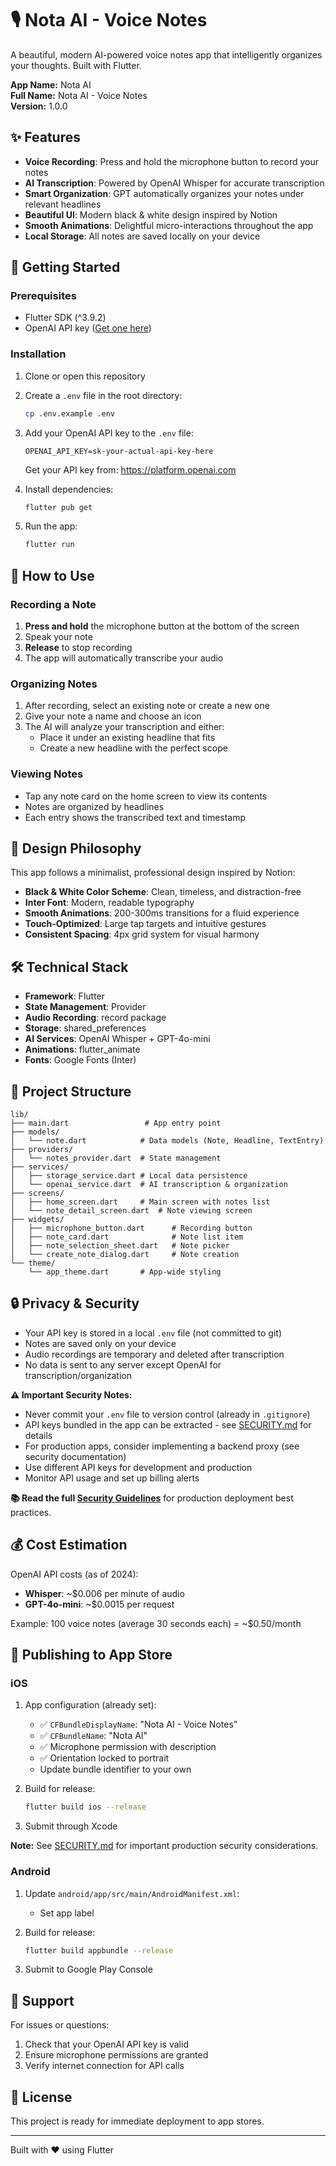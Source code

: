 # 🎙️ Nota AI - Voice Notes

A beautiful, modern AI-powered voice notes app that intelligently organizes your thoughts. Built with Flutter.

**App Name:** Nota AI  
**Full Name:** Nota AI - Voice Notes  
**Version:** 1.0.0

## ✨ Features

- **Voice Recording**: Press and hold the microphone button to record your notes
- **AI Transcription**: Powered by OpenAI Whisper for accurate transcription
- **Smart Organization**: GPT automatically organizes your notes under relevant headlines
- **Beautiful UI**: Modern black & white design inspired by Notion
- **Smooth Animations**: Delightful micro-interactions throughout the app
- **Local Storage**: All notes are saved locally on your device

## 🚀 Getting Started

### Prerequisites

- Flutter SDK (^3.9.2)
- OpenAI API key ([Get one here](https://platform.openai.com))

### Installation

1. Clone or open this repository

2. Create a `.env` file in the root directory:
   ```bash
   cp .env.example .env
   ```

3. Add your OpenAI API key to the `.env` file:
   ```
   OPENAI_API_KEY=sk-your-actual-api-key-here
   ```
   Get your API key from: https://platform.openai.com

4. Install dependencies:
   ```bash
   flutter pub get
   ```

5. Run the app:
   ```bash
   flutter run
   ```

## 📱 How to Use

### Recording a Note

1. **Press and hold** the microphone button at the bottom of the screen
2. Speak your note
3. **Release** to stop recording
4. The app will automatically transcribe your audio

### Organizing Notes

1. After recording, select an existing note or create a new one
2. Give your note a name and choose an icon
3. The AI will analyze your transcription and either:
   - Place it under an existing headline that fits
   - Create a new headline with the perfect scope

### Viewing Notes

- Tap any note card on the home screen to view its contents
- Notes are organized by headlines
- Each entry shows the transcribed text and timestamp

## 🎨 Design Philosophy

This app follows a minimalist, professional design inspired by Notion:

- **Black & White Color Scheme**: Clean, timeless, and distraction-free
- **Inter Font**: Modern, readable typography
- **Smooth Animations**: 200-300ms transitions for a fluid experience
- **Touch-Optimized**: Large tap targets and intuitive gestures
- **Consistent Spacing**: 4px grid system for visual harmony

## 🛠️ Technical Stack

- **Framework**: Flutter
- **State Management**: Provider
- **Audio Recording**: record package
- **Storage**: shared_preferences
- **AI Services**: OpenAI Whisper + GPT-4o-mini
- **Animations**: flutter_animate
- **Fonts**: Google Fonts (Inter)

## 📂 Project Structure

```
lib/
├── main.dart                 # App entry point
├── models/
│   └── note.dart            # Data models (Note, Headline, TextEntry)
├── providers/
│   └── notes_provider.dart  # State management
├── services/
│   ├── storage_service.dart # Local data persistence
│   └── openai_service.dart  # AI transcription & organization
├── screens/
│   ├── home_screen.dart     # Main screen with notes list
│   └── note_detail_screen.dart  # Note viewing screen
├── widgets/
│   ├── microphone_button.dart      # Recording button
│   ├── note_card.dart              # Note list item
│   ├── note_selection_sheet.dart   # Note picker
│   └── create_note_dialog.dart     # Note creation
└── theme/
    └── app_theme.dart       # App-wide styling
```

## 🔒 Privacy & Security

- Your API key is stored in a local `.env` file (not committed to git)
- Notes are saved only on your device
- Audio recordings are temporary and deleted after transcription
- No data is sent to any server except OpenAI for transcription/organization

**⚠️ Important Security Notes:**
- Never commit your `.env` file to version control (already in `.gitignore`)
- API keys bundled in the app can be extracted - see [SECURITY.md](SECURITY.md) for details
- For production apps, consider implementing a backend proxy (see security documentation)
- Use different API keys for development and production
- Monitor API usage and set up billing alerts

**📚 Read the full [Security Guidelines](SECURITY.md)** for production deployment best practices.

## 💰 Cost Estimation

OpenAI API costs (as of 2024):
- **Whisper**: ~$0.006 per minute of audio
- **GPT-4o-mini**: ~$0.0015 per request

Example: 100 voice notes (average 30 seconds each) = ~$0.50/month

## 🚀 Publishing to App Store

### iOS

1. App configuration (already set):
   - ✅ `CFBundleDisplayName`: "Nota AI - Voice Notes"
   - ✅ `CFBundleName`: "Nota AI"
   - ✅ Microphone permission with description
   - ✅ Orientation locked to portrait
   - Update bundle identifier to your own

2. Build for release:
   ```bash
   flutter build ios --release
   ```

3. Submit through Xcode

**Note:** See [SECURITY.md](SECURITY.md) for important production security considerations.

### Android

1. Update `android/app/src/main/AndroidManifest.xml`:
   - Set app label

2. Build for release:
   ```bash
   flutter build appbundle --release
   ```

3. Submit to Google Play Console

## 🤝 Support

For issues or questions:
1. Check that your OpenAI API key is valid
2. Ensure microphone permissions are granted
3. Verify internet connection for API calls

## 📄 License

This project is ready for immediate deployment to app stores.

---

Built with ❤️ using Flutter
